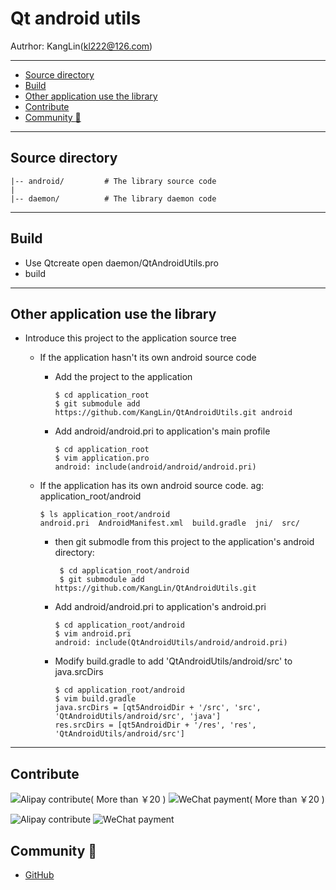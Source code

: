 # Qt android utils

Autrhor: KangLin(kl222@126.com)

---

<!-- toc -->

- [Source directory](#Source-directory)
- [Build](#Build)
- [Other application use the library](#Other-application-use-the-library)
- [Contribute](#Contribute)
- [Community :beers:](#Community-beers)

<!-- tocstop -->

---

## Source directory

    |-- android/         # The library source code
    |
    |-- daemon/          # The library daemon code


---

## Build

+ Use Qtcreate open daemon/QtAndroidUtils.pro 
+ build 

---

## Other application use the library

+ Introduce this project to the application source tree
  - If the application hasn't its own android source code
    + Add the project to the application

          $ cd application_root
          $ git submodule add https://github.com/KangLin/QtAndroidUtils.git android

    + Add android/android.pri to application's main profile

          $ cd application_root
          $ vim application.pro
          android: include(android/android/android.pri)

  - If the application has its own android source code. ag: application_root/android

        $ ls application_root/android
        android.pri  AndroidManifest.xml  build.gradle  jni/  src/

    +  then git submodle from this project to the application's android directory:

            $ cd application_root/android  
            $ git submodule add https://github.com/KangLin/QtAndroidUtils.git

    + Add android/android.pri to application's android.pri

          $ cd application_root/android
          $ vim android.pri
          android: include(QtAndroidUtils/android/android.pri)

    + Modify  build.gradle to add 'QtAndroidUtils/android/src' to java.srcDirs

          $ cd application_root/android
          $ vim build.gradle
          java.srcDirs = [qt5AndroidDir + '/src', 'src', 'QtAndroidUtils/android/src', 'java']
          res.srcDirs = [qt5AndroidDir + '/res', 'res', 'QtAndroidUtils/android/src']

---

## Contribute

![Alipay contribute( More than ￥20 )](https://raw.githubusercontent.com/KangLin/RabbitIm/master/Resource/png/zhifubao.png  "Alipay contribute( More than ￥20 )")
![WeChat payment( More than ￥20 )](https://github.com/KangLin/RabbitIm/blob/master/Resource/png/weixinpay.png "WeChat payment( More than ￥20 )")

![Alipay contribute](https://raw.githubusercontent.com/KangLin/RabbitIm/master/Resource/png/zhifubao20.png  "Alipay contribute")
![WeChat payment](https://github.com/KangLin/RabbitIm/blob/master/Resource/png/weixinpay20.png "WeChat payment")

## Community :beers:
- [GitHub](https://github.com/KangLin/QtAndroidUtils.git)
